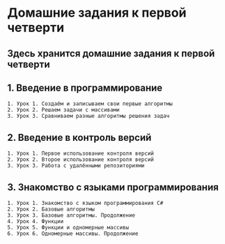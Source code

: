 # Домашние задания к первой четверти

## Здесь хранится домашние задания к первой четверти

## 1. Введение в программирование

    1. Урок 1. Создаём и записываем свои первые алгоритмы
    2. Урок 2. Решаем задачи с массивами
    3. Урок 3. Сравниваем разные алгоритмы решения задач

## 2. Введение в контроль версий

    1. Урок 1. Первое использование контроля версий
    2. Урок 2. Второе использование контроля версий
    3. Урок 3. Работа с удалёнными репозиториями

## 3. Знакомство с языками программирования

    1. Урок 1. Знакомство с языком программирования С#
    2. Урок 2. Базовые алгоритмы
    3. Урок 3. Базовые алгоритмы. Продолжение
    4. Урок 4. Функции
    5. Урок 5. Функции и одномерные массивы
    6. Урок 6. Одномерные массивы. Продолжение
